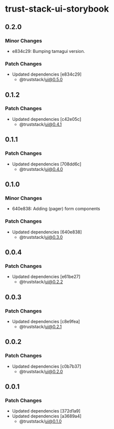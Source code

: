 # trust-stack-ui-storybook

## 0.2.0

### Minor Changes

- e834c29: Bumping tamagui version.

### Patch Changes

- Updated dependencies [e834c29]
  - @truststack/ui@0.5.0

## 0.1.2

### Patch Changes

- Updated dependencies [c42e05c]
  - @truststack/ui@0.4.1

## 0.1.1

### Patch Changes

- Updated dependencies [708dd6c]
  - @truststack/ui@0.4.0

## 0.1.0

### Minor Changes

- 640e838: Adding (pager) form components

### Patch Changes

- Updated dependencies [640e838]
  - @truststack/ui@0.3.0

## 0.0.4

### Patch Changes

- Updated dependencies [e61be27]
  - @truststack/ui@0.2.2

## 0.0.3

### Patch Changes

- Updated dependencies [c8e9fea]
  - @truststack/ui@0.2.1

## 0.0.2

### Patch Changes

- Updated dependencies [c0b7b37]
  - @truststack/ui@0.2.0

## 0.0.1

### Patch Changes

- Updated dependencies [372d1a9]
- Updated dependencies [a3689a4]
  - @truststack/ui@0.1.0
